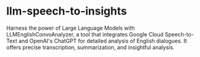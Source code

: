 # llm-speech-to-insights
Harness the power of Large Language Models with LLMEnglishConvoAnalyzer, a tool that integrates Google Cloud Speech-to-Text and OpenAI's ChatGPT for detailed analysis of English dialogues. It offers precise transcription, summarization, and insightful analysis.
